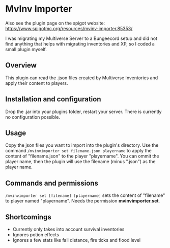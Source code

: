 # MvInv Importer
Also see the plugin page on the spigot website: https://www.spigotmc.org/resources/mvinv-importer.85353/

I was migrating my Multiverse Server to a Bungeecord setup and did not find anything that helps with migrating inventories and XP, so I coded a small plugin myself.

## Overview
This plugin can read the .json files created by Multiverse Inventories and apply their content to players.

## Installation and configuration
Drop the .jar into your plugins folder, restart your server. There is currently no configuration possible.

## Usage
Copy the json files you want to import into the plugin's directory. Use the command `/mvinvimporter set filename.json playername` to apply the content of "filename.json" to the player "playername". You can ommit the player name, then the plugin will use the filename (minus ".json") as the player name.

## Commands and permissions
`/mvinvimporter set [filename] [playername]` sets the content of "filename" to player named "playername". Needs the permission **mvinvimporter.set**.

## Shortcomings
* Currently only takes into account survival inventories
* Ignores potion effects
* Ignores a few stats like fall distance, fire ticks and flood level
